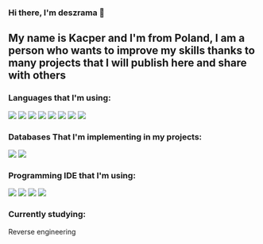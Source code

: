 ### Hi there, I'm deszrama 👋


## My name is Kacper and I'm from Poland, I am a person who wants to improve my skills thanks to many projects that I will publish here and share with others


### Languages that I'm using:

<img src="https://img.shields.io/badge/Java-007396?style=for-the-badge&logo=java&logoColor=white" />
<img src="https://img.shields.io/badge/HTML5-E34F26?style=for-the-badge&logo=HTML5&logoColor=white" />
<img src="https://img.shields.io/badge/PHP-777BB4?style=for-the-badge&logo=PHP&logoColor=white" />
<img src="https://img.shields.io/badge/JavaScript-F7DF1E?style=for-the-badge&logo=JavaScript&logoColor=white" />
<img src="https://img.shields.io/badge/CSS3-1572B6?style=for-the-badge&logo=CSS3&logoColor=white" />
<img src="https://img.shields.io/badge/C++-00599C?style=for-the-badge&logo=C++&logoColor=white" />
<img src="https://img.shields.io/badge/C-A8B9CC?style=for-the-badge&logo=C&logoColor=white" />
<img src="https://img.shields.io/badge/C Sgharp-239120?style=for-the-badge&logo=C Sharp&logoColor=white" />


### Databases That I'm implementing in my projects:

<img src="https://img.shields.io/badge/Firebase-FFCA28.svg?style=for-the-badge&logo=Firebase&logoColor=white" />
<img src="https://img.shields.io/badge/MySQL-4479A1?style=for-the-badge&logo=mysql&logoColor=white" />


### Programming IDE that I'm using:

<img src="https://img.shields.io/badge/Visual Studio Code-007ACC.svg?style=for-the-badge&logo=Visual Studio Code&logoColor=white">
<img src="https://img.shields.io/badge/IntelliJIDEA-000000.svg?style=for-the-badge&logo=intellij-idea&logoColor=white" />
<img src="https://img.shields.io/badge/Android%20Studio-3DDC84?style=for-the-badge&logo=Android%20Studio&logoColor=white">
<img src="https://img.shields.io/badge/Eclipse-2C2255?style=for-the-badge&logo=eclipse&logoColor=white" />


### Currently studying:

Reverse engineering
